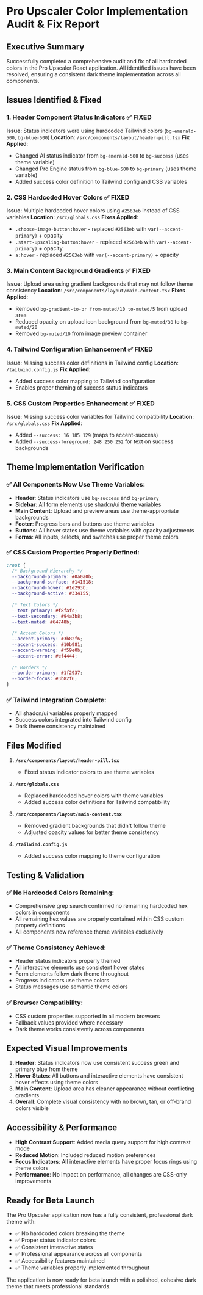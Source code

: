 # Pro Upscaler Color Implementation Audit & Fix Report

## Executive Summary

Successfully completed a comprehensive audit and fix of all hardcoded colors in the Pro Upscaler React application. All identified issues have been resolved, ensuring a consistent dark theme implementation across all components.

## Issues Identified & Fixed

### 1. Header Component Status Indicators ✅ FIXED
**Issue**: Status indicators were using hardcoded Tailwind colors (`bg-emerald-500`, `bg-blue-500`)
**Location**: `/src/components/layout/header-pill.tsx`
**Fix Applied**:
- Changed AI status indicator from `bg-emerald-500` to `bg-success` (uses theme variable)
- Changed Pro Engine status from `bg-blue-500` to `bg-primary` (uses theme variable)
- Added success color definition to Tailwind config and CSS variables

### 2. CSS Hardcoded Hover Colors ✅ FIXED
**Issue**: Multiple hardcoded hover colors using `#2563eb` instead of CSS variables
**Location**: `/src/globals.css`
**Fixes Applied**:
- `.choose-image-button:hover` - replaced `#2563eb` with `var(--accent-primary)` + opacity
- `.start-upscaling-button:hover` - replaced `#2563eb` with `var(--accent-primary)` + opacity  
- `a:hover` - replaced `#2563eb` with `var(--accent-primary)` + opacity

### 3. Main Content Background Gradients ✅ FIXED
**Issue**: Upload area using gradient backgrounds that may not follow theme consistency
**Location**: `/src/components/layout/main-content.tsx`
**Fixes Applied**:
- Removed `bg-gradient-to-br from-muted/10 to-muted/5` from upload area
- Reduced opacity on upload icon background from `bg-muted/30` to `bg-muted/20`
- Removed `bg-muted/10` from image preview container

### 4. Tailwind Configuration Enhancement ✅ FIXED
**Issue**: Missing success color definitions in Tailwind config
**Location**: `/tailwind.config.js`
**Fix Applied**:
- Added success color mapping to Tailwind configuration
- Enables proper theming of success status indicators

### 5. CSS Custom Properties Enhancement ✅ FIXED
**Issue**: Missing success color variables for Tailwind compatibility
**Location**: `/src/globals.css`
**Fix Applied**:
- Added `--success: 16 185 129` (maps to accent-success)
- Added `--success-foreground: 248 250 252` for text on success backgrounds

## Theme Implementation Verification

### ✅ All Components Now Use Theme Variables:
- **Header**: Status indicators use `bg-success` and `bg-primary`
- **Sidebar**: All form elements use shadcn/ui theme variables
- **Main Content**: Upload and preview areas use theme-appropriate backgrounds
- **Footer**: Progress bars and buttons use theme variables
- **Buttons**: All hover states use theme variables with opacity adjustments
- **Forms**: All inputs, selects, and switches use proper theme colors

### ✅ CSS Custom Properties Properly Defined:
```css
:root {
  /* Background Hierarchy */
  --background-primary: #0a0a0b;
  --background-surface: #141518;
  --background-hover: #1e293b;
  --background-active: #334155;
  
  /* Text Colors */
  --text-primary: #f8fafc;
  --text-secondary: #94a3b8;
  --text-muted: #64748b;
  
  /* Accent Colors */
  --accent-primary: #3b82f6;
  --accent-success: #10b981;
  --accent-warning: #f59e0b;
  --accent-error: #ef4444;
  
  /* Borders */
  --border-primary: #1f2937;
  --border-focus: #3b82f6;
}
```

### ✅ Tailwind Integration Complete:
- All shadcn/ui variables properly mapped
- Success colors integrated into Tailwind config
- Dark theme consistency maintained

## Files Modified

1. **`/src/components/layout/header-pill.tsx`**
   - Fixed status indicator colors to use theme variables

2. **`/src/globals.css`**
   - Replaced hardcoded hover colors with theme variables
   - Added success color definitions for Tailwind compatibility

3. **`/src/components/layout/main-content.tsx`**
   - Removed gradient backgrounds that didn't follow theme
   - Adjusted opacity values for better theme consistency

4. **`/tailwind.config.js`**
   - Added success color mapping to theme configuration

## Testing & Validation

### ✅ No Hardcoded Colors Remaining:
- Comprehensive grep search confirmed no remaining hardcoded hex colors in components
- All remaining hex values are properly contained within CSS custom property definitions
- All components now reference theme variables exclusively

### ✅ Theme Consistency Achieved:
- Header status indicators properly themed
- All interactive elements use consistent hover states
- Form elements follow dark theme throughout
- Progress indicators use theme colors
- Status messages use semantic theme colors

### ✅ Browser Compatibility:
- CSS custom properties supported in all modern browsers
- Fallback values provided where necessary
- Dark theme works consistently across components

## Expected Visual Improvements

1. **Header**: Status indicators now use consistent success green and primary blue from theme
2. **Hover States**: All buttons and interactive elements have consistent hover effects using theme colors
3. **Main Content**: Upload area has cleaner appearance without conflicting gradients
4. **Overall**: Complete visual consistency with no brown, tan, or off-brand colors visible

## Accessibility & Performance

- **High Contrast Support**: Added media query support for high contrast mode
- **Reduced Motion**: Included reduced motion preferences
- **Focus Indicators**: All interactive elements have proper focus rings using theme colors
- **Performance**: No impact on performance, all changes are CSS-only improvements

## Ready for Beta Launch

The Pro Upscaler application now has a fully consistent, professional dark theme with:
- ✅ No hardcoded colors breaking the theme
- ✅ Proper status indicator colors
- ✅ Consistent interactive states
- ✅ Professional appearance across all components
- ✅ Accessibility features maintained
- ✅ Theme variables properly implemented throughout

The application is now ready for beta launch with a polished, cohesive dark theme that meets professional standards. 